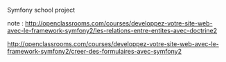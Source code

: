 Symfony school project


note : http://openclassrooms.com/courses/developpez-votre-site-web-avec-le-framework-symfony2/les-relations-entre-entites-avec-doctrine2


http://openclassrooms.com/courses/developpez-votre-site-web-avec-le-framework-symfony2/creer-des-formulaires-avec-symfony2

